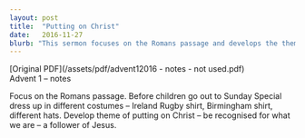```yaml
---
layout: post
title:  "Putting on Christ"
date:   2016-11-27
blurb: "This sermon focuses on the Romans passage and develops the theme of 'putting on Christ'. The core message is about being recognized for what we are, a follower of Jesus."
---
```

[Original PDF](/assets/pdf/advent12016 - notes - not used.pdf)    
Advent 1 – notes

Focus on the Romans passage. Before children go out to Sunday Special dress up in different costumes – Ireland Rugby shirt, Birmingham shirt, different hats. Develop theme of putting on Christ – be recognised for what we are – a follower of Jesus.
